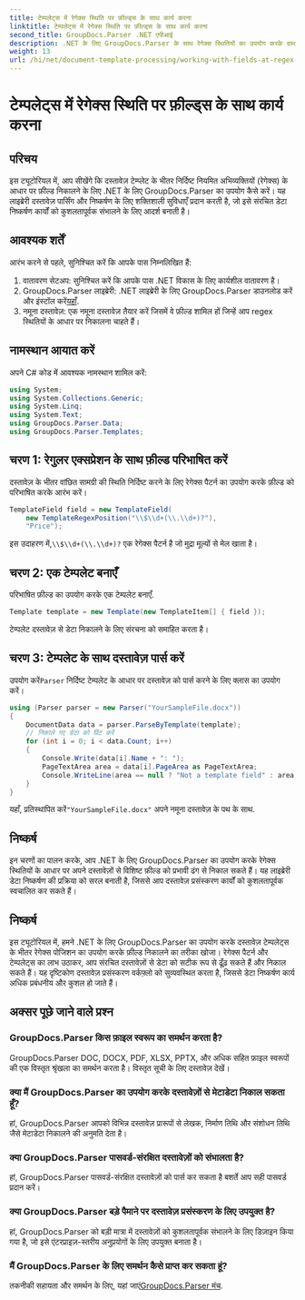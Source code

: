 ```yaml
---
title: टेम्पलेट्स में रेगेक्स स्थिति पर फ़ील्ड्स के साथ कार्य करना
linktitle: टेम्पलेट्स में रेगेक्स स्थिति पर फ़ील्ड्स के साथ कार्य करना
second_title: GroupDocs.Parser .NET एपीआई
description: .NET के लिए GroupDocs.Parser के साथ रेगेक्स स्थितियों का उपयोग करके दस्तावेज़ टेम्पलेट्स से डेटा निकालने का तरीका जानें। अपने डेटा निष्कर्षण कार्यों को कुशलतापूर्वक स्वचालित करें।
weight: 13
url: /hi/net/document-template-processing/working-with-fields-at-regex-positions-in-templates/
---
```


# टेम्पलेट्स में रेगेक्स स्थिति पर फ़ील्ड्स के साथ कार्य करना

## परिचय
इस ट्यूटोरियल में, आप सीखेंगे कि दस्तावेज़ टेम्प्लेट के भीतर निर्दिष्ट नियमित अभिव्यक्तियों (रेगेक्स) के आधार पर फ़ील्ड निकालने के लिए .NET के लिए GroupDocs.Parser का उपयोग कैसे करें। यह लाइब्रेरी दस्तावेज़ पार्सिंग और निष्कर्षण के लिए शक्तिशाली सुविधाएँ प्रदान करती है, जो इसे संरचित डेटा निष्कर्षण कार्यों को कुशलतापूर्वक संभालने के लिए आदर्श बनाती है।
## आवश्यक शर्तें
आरंभ करने से पहले, सुनिश्चित करें कि आपके पास निम्नलिखित हैं:
1. वातावरण सेटअप: सुनिश्चित करें कि आपके पास .NET विकास के लिए कार्यशील वातावरण है।
2.  GroupDocs.Parser लाइब्रेरी: .NET लाइब्रेरी के लिए GroupDocs.Parser डाउनलोड करें और इंस्टॉल करें[यहाँ](https://releases.groupdocs.com/parser/net/).
3. नमूना दस्तावेज़: एक नमूना दस्तावेज़ तैयार करें जिसमें वे फ़ील्ड शामिल हों जिन्हें आप regex स्थितियों के आधार पर निकालना चाहते हैं।

## नामस्थान आयात करें
अपने C# कोड में आवश्यक नामस्थान शामिल करें:
```csharp
using System;
using System.Collections.Generic;
using System.Linq;
using System.Text;
using GroupDocs.Parser.Data;
using GroupDocs.Parser.Templates;
```
## चरण 1: रेगुलर एक्सप्रेशन के साथ फ़ील्ड परिभाषित करें
दस्तावेज़ के भीतर वांछित सामग्री की स्थिति निर्दिष्ट करने के लिए रेगेक्स पैटर्न का उपयोग करके फ़ील्ड को परिभाषित करके आरंभ करें।
```csharp
TemplateField field = new TemplateField(
    new TemplateRegexPosition("\\$\\d+(\\.\\d+)?"),
    "Price");
```
 इस उदाहरण में,`\\$\\d+(\\.\\d+)?` एक रेगेक्स पैटर्न है जो मुद्रा मूल्यों से मेल खाता है।
## चरण 2: एक टेम्पलेट बनाएँ
परिभाषित फ़ील्ड का उपयोग करके एक टेम्पलेट बनाएँ.
```csharp
Template template = new Template(new TemplateItem[] { field });
```
टेम्पलेट दस्तावेज़ से डेटा निकालने के लिए संरचना को समाहित करता है।
## चरण 3: टेम्पलेट के साथ दस्तावेज़ पार्स करें
 उपयोग करें`Parser` निर्दिष्ट टेम्पलेट के आधार पर दस्तावेज़ को पार्स करने के लिए क्लास का उपयोग करें।
```csharp
using (Parser parser = new Parser("YourSampleFile.docx"))
{
    DocumentData data = parser.ParseByTemplate(template);
    // निकाले गए डेटा को प्रिंट करें
    for (int i = 0; i < data.Count; i++)
    {
        Console.Write(data[i].Name + ": ");
        PageTextArea area = data[i].PageArea as PageTextArea;
        Console.WriteLine(area == null ? "Not a template field" : area.Text);
    }
}
```
 यहाँ, प्रतिस्थापित करें`"YourSampleFile.docx"` अपने नमूना दस्तावेज़ के पथ के साथ.

## निष्कर्ष
इन चरणों का पालन करके, आप .NET के लिए GroupDocs.Parser का उपयोग करके रेगेक्स स्थितियों के आधार पर अपने दस्तावेज़ों से विशिष्ट फ़ील्ड को प्रभावी ढंग से निकाल सकते हैं। यह लाइब्रेरी डेटा निष्कर्षण की प्रक्रिया को सरल बनाती है, जिससे आप दस्तावेज़ प्रसंस्करण कार्यों को कुशलतापूर्वक स्वचालित कर सकते हैं।

## निष्कर्ष
इस ट्यूटोरियल में, हमने .NET के लिए GroupDocs.Parser का उपयोग करके दस्तावेज़ टेम्पलेट्स के भीतर रेगेक्स पोजिशन का उपयोग करके फ़ील्ड निकालने का तरीका खोजा। रेगेक्स पैटर्न और टेम्पलेट्स का लाभ उठाकर, आप संरचित दस्तावेज़ों से डेटा को सटीक रूप से ढूँढ़ सकते हैं और निकाल सकते हैं। यह दृष्टिकोण दस्तावेज़ प्रसंस्करण वर्कफ़्लो को सुव्यवस्थित करता है, जिससे डेटा निष्कर्षण कार्य अधिक प्रबंधनीय और कुशल हो जाते हैं।

## अक्सर पूछे जाने वाले प्रश्न
### GroupDocs.Parser किस फ़ाइल स्वरूप का समर्थन करता है?
GroupDocs.Parser DOC, DOCX, PDF, XLSX, PPTX, और अधिक सहित फ़ाइल स्वरूपों की एक विस्तृत श्रृंखला का समर्थन करता है। विस्तृत सूची के लिए दस्तावेज़ देखें।
### क्या मैं GroupDocs.Parser का उपयोग करके दस्तावेज़ों से मेटाडेटा निकाल सकता हूँ?
हां, GroupDocs.Parser आपको विभिन्न दस्तावेज़ प्रारूपों से लेखक, निर्माण तिथि और संशोधन तिथि जैसे मेटाडेटा निकालने की अनुमति देता है।
### क्या GroupDocs.Parser पासवर्ड-संरक्षित दस्तावेज़ों को संभालता है?
हां, GroupDocs.Parser पासवर्ड-संरक्षित दस्तावेज़ों को पार्स कर सकता है बशर्ते आप सही पासवर्ड प्रदान करें।
### क्या GroupDocs.Parser बड़े पैमाने पर दस्तावेज़ प्रसंस्करण के लिए उपयुक्त है?
हां, GroupDocs.Parser को बड़ी मात्रा में दस्तावेज़ों को कुशलतापूर्वक संभालने के लिए डिज़ाइन किया गया है, जो इसे एंटरप्राइज़-स्तरीय अनुप्रयोगों के लिए उपयुक्त बनाता है।
### मैं GroupDocs.Parser के लिए समर्थन कैसे प्राप्त कर सकता हूं?
 तकनीकी सहायता और समर्थन के लिए, यहां जाएं[GroupDocs.Parser मंच](https://forum.groupdocs.com/c/parser/17).